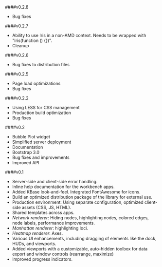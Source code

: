 ####v0.2.8

* Bug fixes

####v0.2.7

* Ability to use Iris in a non-AMD context. Needs to be wrapped with "Iris(function () {})".
* Cleanup

####v0.2.6

* Bug fixes to distribution files

####v0.2.5

* Page load optimizations
* Bug fixes

####v0.2.2

* Using LESS for CSS management
* Production build optimization
* Bug fixes

####v0.2

* Bubble Plot widget
* Simplified server deployment
* Documentation
* Bootstrap 3.0
* Bug fixes and improvements
* Improved API

####v0.1

* Server-side and client-side error handling.
* Inline help documentation for the workbench apps.
* Added KBase look-and-feel. Integrated FontAwesome for icons.
* Build an optimized distribution package of the library for external use.
* Production environment: Using separate configuration, optimized client-side assets (CSS, JS, HTML).
* Shared templates across apps.
* *Network renderer*: Hiding nodes, highlighting nodes, colored edges, node labels, performance improvements.
* *Manhattan renderer*: highlighting loci.
* *Heatmap renderer*: Axes.
* Various UI enhancements, including dragging of elements like the dock, HUDs, and viewports.
* Added viewports with a customizable, auto-hidden toolbox for data export and window controls (rearrange, maximize)
* Improved progress indicators.
